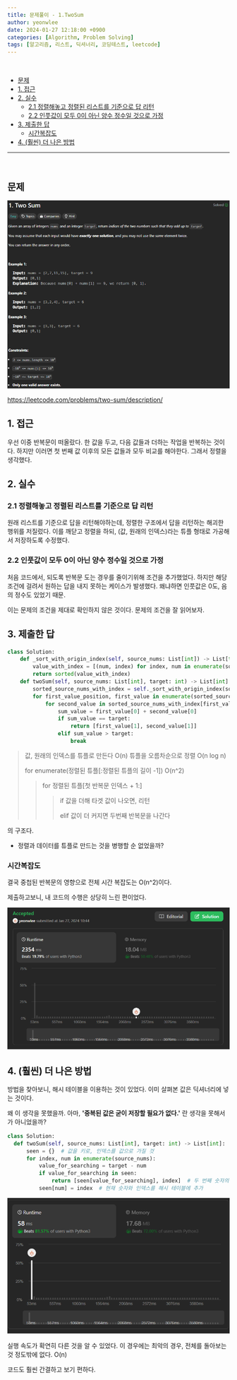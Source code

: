 ```yaml
---
title: 문제풀이 - 1.TwoSum
author: yeonwlee
date: 2024-01-27 12:18:00 +0900
categories: [Algorithm, Problem Solving]
tags: [알고리즘, 리스트, 딕셔너리, 코딩테스트, leetcode]
---
```


<br>

- [문제](#문제)
- [1. 접근](#1-접근)
- [2. 실수](#2-실수)
  - [2.1 정렬해놓고 정렬된 리스트를 기준으로 답 리턴](#21-정렬해놓고-정렬된-리스트를-기준으로-답-리턴)
  - [2.2 인풋값이 모두 0이 아닌 양수 정수일 것으로 가정](#22-인풋값이-모두-0이-아닌-양수-정수일-것으로-가정)
- [3. 제출한 답](#3-제출한-답)
  - [시간복잡도](#시간복잡도)
- [4. (훨씬) 더 나은 방법](#4-훨씬-더-나은-방법)

---

<br>

## 문제

![image alt 문제](/assets/img/post/문제풀이-leetcode-1TwoSum/img0.png)

<https://leetcode.com/problems/two-sum/description/>

## 1. 접근

우선 이중 반복문이 떠올랐다. 한 값을 두고, 다음 값들과 더하는 작업을 반복하는 것이다. 하지만 이러면 첫 번째 값 이후의 모든 값들과 모두 비교를 해야한다. 그래서 정렬을 생각했다.

## 2. 실수

### 2.1 정렬해놓고 정렬된 리스트를 기준으로 답 리턴

원래 리스트를 기준으로 답을 리턴해야하는데, 정렬한 구조에서 답을 리턴하는 해괴한 행위를 저질렀다. 이를 깨닫고 정렬을 하되, (값, 원래의 인덱스)라는 튜플 형태로 가공해서 저장하도록 수정했다.

### 2.2 인풋값이 모두 0이 아닌 양수 정수일 것으로 가정

처음 코드에서, 되도록 반복문 도는 경우를 줄이기위해 조건을 추가했었다. 하지만 해당 조건에 걸려서 원하는 답을 내지 못하는 케이스가 발생했다. 왜냐하면 인풋값은 0도, 음의 정수도 있었기 때문.

이는 문제의 조건을 제대로 확인하지 않은 것이다.
문제의 조건을 잘 읽어보자.

## 3. 제출한 답

```python
class Solution:
    def _sort_with_origin_index(self, source_nums: List[int]) -> List[tuple]:
        value_with_index = [(num, index) for index, num in enumerate(source_nums)]
        return sorted(value_with_index)
    def twoSum(self, source_nums: List[int], target: int) -> List[int]:
        sorted_source_nums_with_index = self._sort_with_origin_index(source_nums)
        for first_value_position, first_value in enumerate(sorted_source_nums_with_index[:len(source_nums) - 1]):
            for second_value in sorted_source_nums_with_index[first_value_position + 1:]:
                sum_value = first_value[0] + second_value[0]
                if sum_value == target:
                    return [first_value[1], second_value[1]]
                elif sum_value > target:
                    break
```

> 값, 원래의 인덱스를 튜플로 만든다 O(n)
> 튜플을 오름차순으로 정렬 O(n log n)
>
> for enumerate(정렬된 튜플[:정렬된 튜플의 길이 -1]) O(n^2)
>
> > for 정렬된 튜플[첫 반복문 인덱스 + 1:]
> >
> > > if 값을 더해 타겟 값이 나오면, 리턴
> > >
> > > elif 값이 더 커지면 두번째 반복문을 나간다

의 구조다.

- 정렬과 데이터를 튜플로 만드는 것을 병행할 순 없었을까?

### 시간복잡도

결국 중첩된 반복문의 영향으로 전체 시간 복잡도는 O(n^2)이다.

제출하고보니, 내 코드의 수행은 상당히 느린 편이었다.

![image alt 수행결과1](/assets/img/post/문제풀이-leetcode-1TwoSum/img1.png)

## 4. (훨씬) 더 나은 방법

방법을 찾아보니, 해시 테이블을 이용하는 것이 있었다.
이미 살펴본 값은 딕셔너리에 넣는 것이다.

왜 이 생각을 못했을까.
아마, **'중복된 값은 굳이 저장할 필요가 없다.'** 란 생각을 못해서가 아니었을까?

```python
class Solution:
  def twoSum(self, source_nums: List[int], target: int) -> List[int]:
      seen = {}  # 값을 키로, 인덱스를 값으로 가질 것
      for index, num in enumerate(source_nums):
          value_for_searching = target - num
          if value_for_searching in seen:
              return [seen[value_for_searching], index]  # 두 번째 숫자의 인덱스와 현재 숫자의 인덱스 반환
          seen[num] = index  # 현재 숫자와 인덱스를 해시 테이블에 추가
```

![image alt 수행결과2](/assets/img/post/문제풀이-leetcode-1TwoSum/img2.png)

실행 속도가 확연히 다른 것을 알 수 있었다.
이 경우에는 최악의 경우, 전체를 돌아보는 것 정도밖에 없다. O(n)

코드도 훨씬 간결하고 보기 편하다.
